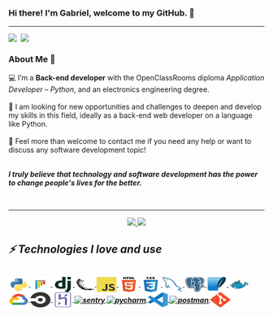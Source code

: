 ### Hi there! I'm Gabriel, welcome to my GitHub. 🌱

<hr />

<a href="https://www.linkedin.com/in/gabriel-dacosta/">
  <img align="left" width="24px" src="https://cdn.jsdelivr.net/npm/simple-icons@v3/icons/linkedin.svg"  />
</a>
<a href="mailto:gabriel.dossantos.dacosta@gmail.com">
  <img align="left" width="26px" src="https://cdn.jsdelivr.net/npm/simple-icons@v3/icons/gmail.svg" />
</a>

<br/>

### About Me 🚀
💻 I’m a **Back-end developer** with the OpenClassRooms diploma _Application Developer – Python_, and an electronics engineering degree. </br> </br>
🔎 I am looking for new opportunities and challenges to deepen and develop my skills in this field, ideally as a back-end web developer on a language like Python.</br> </br>
💬 Feel more than welcome to contact me if you need any help or want to discuss any software development topic! </br></br>
   
 <b><i>I truly believe that technology and software development has the power to change people's lives for the better. 
    
<br/>
<hr />

<div align="center">
  <a href="https://github.com/GDSDC">
  <img height="160em" src="https://github-readme-stats.vercel.app/api?username=GDSDC&show_icons=true&theme=gradient&include_all_commits=true&count_private=true"/>
  <img height="160em" src="https://github-readme-stats.vercel.app/api/top-langs/?username=GDSDC&layout=compact&langs_count=7&theme=gradient"/></a>
</div>

## ⚡ Technologies I love and use
  
<div style="display: inline_block"><br>
  <a href="https://www.python.org/">
  <img align="center" alt="Python" height="30" width="40" src="https://raw.githubusercontent.com/devicons/devicon/master/icons/python/python-original.svg">
  </a>
  <a href="https://docs.pytest.org/">
  <img align="center" alt="pytest" height="30" width="40" src="https://raw.githubusercontent.com/devicons/devicon/master/icons/pytest/pytest-original.svg">
  </a>
  <a href="https://www.djangoproject.com/">
  <img align="center" alt="Django" height="30" width="40" src="https://raw.githubusercontent.com/devicons/devicon/master/icons/django/django-plain.svg">
  </a>
  <a href="https://flask.palletsprojects.com/">
  <img align="center" alt="Flask" height="30" width="40" src="https://raw.githubusercontent.com/devicons/devicon/master/icons/flask/flask-original.svg">
  </a>
  <a href="https://www.javascript.com/">
  <img align="center" alt="js" height="30" width="40" src="https://raw.githubusercontent.com/devicons/devicon/master/icons/javascript/javascript-original.svg">
  </a>
  <a href="https://developer.mozilla.org/fr/docs/Glossary/HTML5/">
  <img align="center" alt="html5" height="30" width="40" src="https://raw.githubusercontent.com/devicons/devicon/master/icons/html5/html5-original-wordmark.svg">
  </a>
  <a href="https://developer.mozilla.org/fr/docs/Web/CSS/">
  <img align="center" alt="css3" height="30" width="40" src="https://raw.githubusercontent.com/devicons/devicon/master/icons/css3/css3-original-wordmark.svg">
  </a>
  <a href="https://www.mysql.com/">
  <img align="center" alt="MySQL" height="30" width="40" src="https://raw.githubusercontent.com/devicons/devicon/master/icons/mysql/mysql-original.svg">
  </a>
  <a href="https://www.postgresql.org/">
  <img align="center" alt="PostgreSQL" height="30" width="40" src="https://raw.githubusercontent.com/devicons/devicon/master/icons/postgresql/postgresql-original.svg">
  </a>
  <a href="https://www.sqlite.org/">
  <img align="center" alt="Sqlite" height="30" width="40" src="https://raw.githubusercontent.com/devicons/devicon/master/icons/sqlite/sqlite-original.svg">
  </a>
  <a href="https://www.docker.com/">
  <img align="center" alt="Docker" height="30" width="40" src="https://raw.githubusercontent.com/devicons/devicon/master/icons/docker/docker-original.svg">
  </a>
  <a href="https://cloud.google.com/?hl=fr">
  <img align="center" alt="Google Cloud" height="30" width="40" src="https://raw.githubusercontent.com/devicons/devicon/master/icons/googlecloud/googlecloud-original.svg">
  </a>
  <a href="https://circleci.com/">
  <img align="center" alt="circleci" height="30" width="40" src="https://raw.githubusercontent.com/devicons/devicon/master/icons/circleci/circleci-plain.svg">
  </a>
  <a href="https://www.heroku.com/">
  <img align="center" alt="heroku" height="30" width="40" src="https://raw.githubusercontent.com/devicons/devicon/master/icons/heroku/heroku-original.svg">
  </a>
  <a href="https://sentry.io/">
  <img align="center" alt="sentry" height="30" width="30" src="https://www.vectorlogo.zone/logos/sentryio/sentryio-icon.svg">
  </a>
  <a href="https://www.jetbrains.com/pycharm/">
  <img align="center" alt="pycharm" height="30" width="40" src="https://upload.wikimedia.org/wikipedia/commons/1/1d/PyCharm_Icon.svg">
  </a>
  <a href="https://code.visualstudio.com/">
  <img align="center" alt="vscode" height="30" width="40" src="https://raw.githubusercontent.com/devicons/devicon/master/icons/vscode/vscode-original.svg">
  </a>
  <a href="https://www.postman.com/">
  <img align="center" alt="postman" height="30" width="40" src="https://www.svgrepo.com/show/354202/postman-icon.svg">
  </a>
  <a href="https://git-scm.com/">
  <img align="center" alt="git" height="30" width="40" src="https://raw.githubusercontent.com/devicons/devicon/master/icons/git/git-original.svg">
  </a>
</div>
